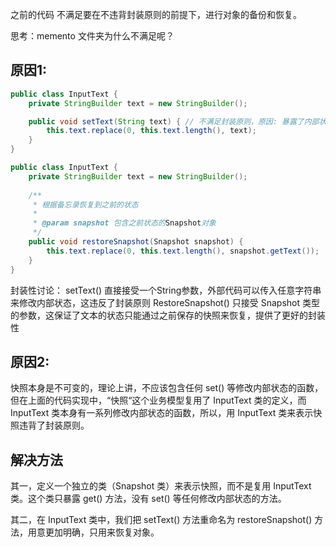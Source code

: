 之前的代码 不满足要在不违背封装原则的前提下，进行对象的备份和恢复。

思考：memento 文件夹为什么不满足呢？

## 原因1:

```java
public class InputText {
    private StringBuilder text = new StringBuilder();

    public void setText(String text) { // 不满足封装原则，原因: 暴露了内部状态
        this.text.replace(0, this.text.length(), text);
    }
}
```


```java
public class InputText {
    private StringBuilder text = new StringBuilder();
    
    /**
     * 根据备忘录恢复到之前的状态
     *
     * @param snapshot 包含之前状态的Snapshot对象
     */
    public void restoreSnapshot(Snapshot snapshot) {
        this.text.replace(0, this.text.length(), snapshot.getText());
    }
}
```


封装性讨论：
setText() 直接接受一个String参数，外部代码可以传入任意字符串来修改内部状态，这违反了封装原则
RestoreSnapshot() 只接受 Snapshot 类型的参数，这保证了文本的状态只能通过之前保存的快照来恢复，提供了更好的封装性




## 原因2:
快照本身是不可变的，理论上讲，不应该包含任何 set() 等修改内部状态的函数，但在上面的代码实现中，“快照“这个业务模型复用了 InputText 类的定义，而 InputText 类本身有一系列修改内部状态的函数，所以，用 InputText 类来表示快照违背了封装原则。

## 解决方法
其一，定义一个独立的类（Snapshot 类）来表示快照，而不是复用 InputText 类。这个类只暴露 get() 方法，没有 set() 等任何修改内部状态的方法。

其二，在 InputText 类中，我们把 setText() 方法重命名为 restoreSnapshot() 方法，用意更加明确，只用来恢复对象。


